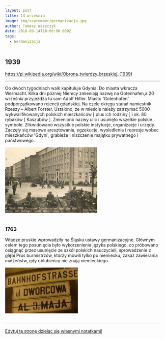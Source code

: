 ```yaml
---
layout: post
title: 14 września
image: img/september/germanizacja.jpg
author: Tomasz Waszczyk
date: 2018-09-14T10:00:00.000Z
tags:
  - Germanizacja
---
```


## 1939

<https://pl.wikipedia.org/wiki/Obrona_twierdzy_brzeskiej_(1939)>

---

Oo dwóch tygodniach walk kapituluje Gdynia. Do miasta wkracza Wermacht. Kilka dni pózniej Niemcy zmieniają nazwę na Gotenhafen,a 20 września przyjeżdża tu sam Adolf Hitler.
Miasto 'Gotenhafen' podporządkowano
rejencji gdańskiej. Na czele okręgu stanał
namiestnik Rzeszy – Albert Forster.
Ustalono, że w mieście należy zatrzymać 5000
wykwalifikowanych polskich mieszkańców [ plus ich rodziny ] i ok. 80 rybaków [ Kaszubów ].
Zmieniono nazwy ulic i usunięto wszelkie polskie symbole. Zlikwidowano wszystkie polskie instytucje, organizacje i urzędy.
Zaczęły się masowe aresztowania, egzekucje, wysiedlenia i represje wobec mieszkańców 'Gdyni', grabieże i niszczenie majątku prywatnego i państwowego.

<img src="./img/september/kapitulacjagdanska.jpg"><br><br>

### 1763

Władze pruskie wprowadziły na Śląsku ustawy germanizacyjne. Głównym celem tego posunięcia było wykorzenienie języka polskiego, co próbowano osiągnąć przez usunięcie ze szkół polskich nauczycieli, sprowadzenie z głębi Prus burmistrzów, którzy mówili tylko po niemiecku, zakaz zawierania małżeństw, gdy oblubieńcy nie znają niemieckiego.

<img src="./img/september/germanizacja.jpg"><br><br>

---

<a href="https://github.com/TomaszWaszczyk/historia.waszczyk.com/edit/master/src/content/september-14.md" target="_blank">Edytuj tę stronę dzieląc się własnymi notatkami!</a>

